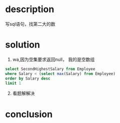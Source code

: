 # description

写sql语句，找第二大的数

# solution

1. wa,因为空集要求返回null， 我的是空数组

```sql
select SecondHighestSalary from Employee
where Salary < (select max(Salary) from Employee)
order by Salary desc
limit 1
```

2. 看题解解决

# conclusion

